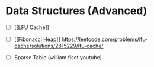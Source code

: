 ---
---
# Data Structures (Advanced)
- [ ] [[LFU Cache]]
- [ ] [[Fibonacci Heap]]
https://leetcode.com/problems/lfu-cache/solutions/2815229/lfu-cache/

 - [ ] Sparse Table (william fiset youtube)